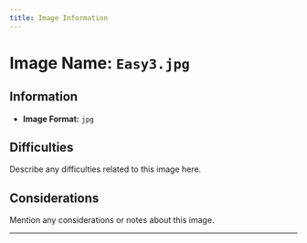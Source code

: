 ```yaml
---
title: Image Information
---
```


# Image Name: `Easy3.jpg`

## Information

- **Image Format:** `jpg`

## Difficulties

Describe any difficulties related to this image here.

## Considerations

Mention any considerations or notes about this image.

---
